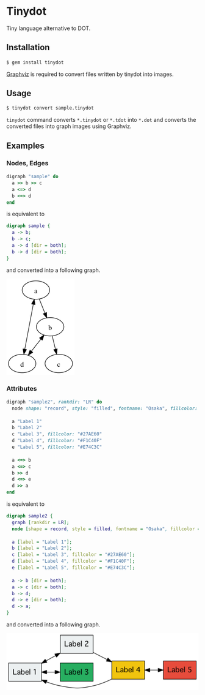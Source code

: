 # Tinydot

Tiny language alternative to DOT.

## Installation

```sh
$ gem install tinydot
```

[Graphviz](http://www.graphviz.org/) is required to convert files written by tinydot into images.

## Usage

```sh
$ tinydot convert sample.tinydot
```

`tinydot` command converts `*.tinydot` or `*.tdot` into `*.dot` and converts the converted files into graph images using Graphviz.

## Examples

### Nodes, Edges

```rb
digraph "sample" do
  a >> b >> c
  a <=> d
  b <=> d
end
```

is equivalent to

```dot
digraph sample {
  a -> b;
  b -> c;
  a -> d [dir = both];
  b -> d [dir = both];
}
```

and converted into a following graph.

![sample](examples/sample.png "sample")

### Attributes

```rb
digraph "sample2", rankdir: "LR" do
  node shape: "record", style: "filled", fontname: "Osaka", fillcolor: "#ECF0F1"

  a "Label 1"
  b "Label 2"
  c "Label 3", fillcolor: "#27AE60"
  d "Label 4", fillcolor: "#F1C40F"
  e "Label 5", fillcolor: "#E74C3C"

  a <=> b
  a <=> c
  b >> d
  d <=> e
  d >> a
end
```

is equivalent to

```dot
digraph sample2 {
  graph [rankdir = LR];
  node [shape = record, style = filled, fontname = "Osaka", fillcolor = "#ECF0F1"];

  a [label = "Label 1"];
  b [label = "Label 2"];
  c [label = "Label 3", fillcolor = "#27AE60"];
  d [label = "Label 4", fillcolor = "#F1C40F"];
  e [label = "Label 5", fillcolor = "#E74C3C"];

  a -> b [dir = both];
  a -> c [dir = both];
  b -> d;
  d -> e [dir = both];
  d -> a;
}
```

and converted into a following graph.

![sample2](examples/sample2.png "sample2")

